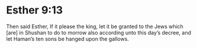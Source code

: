 # Esther 9:13

Then said Esther, If it please the king, let it be granted to the Jews which [are] in Shushan to do to morrow also according unto this day’s decree, and let Haman’s ten sons be hanged upon the gallows.